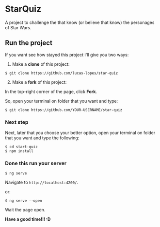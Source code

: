 # StarQuiz

A project to challenge the that know (or believe that know) the personages of Star Wars.

## Run the project

If you want see how stayed this project  I'll give you two ways:

1. Make a **clone** of this project:

```$ git clone https://github.com/lucas-lopes/star-quiz```

2. Make a **fork** of this project:

  In the top-right corner of the page, click **Fork**.
  
  So, open your terminal on folder that you want and type:
  
```$ git clone https://github.com/YOUR-USERNAME/star-quiz```

### Next step

Next, later that you choose your better option, open your terminal on folder that you want and type the following:

```
$ cd start-quiz
$ npm install
```

### Done this run your server

```$ ng serve```

Navigate to `http://localhost:4200/`.

or:

```$ ng serve --open```

Wait the page open.

**Have a good time!!! :D**
